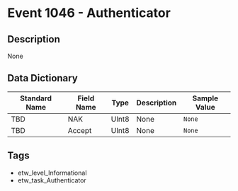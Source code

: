 # Event 1046 - Authenticator

## Description
None

## Data Dictionary
|Standard Name|Field Name|Type|Description|Sample Value|
|---|---|---|---|---|
|TBD|NAK|UInt8|None|`None`|
|TBD|Accept|UInt8|None|`None`|

## Tags
* etw_level_Informational
* etw_task_Authenticator
